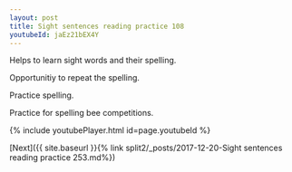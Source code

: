 ```yaml
---
layout: post
title: Sight sentences reading practice 108
youtubeId: jaEz21bEX4Y
---
```

 
 
Helps to learn sight words and their spelling.

Opportunitiy to repeat the spelling. 

Practice spelling. 
 
Practice for spelling bee competitions. 
 
{% include youtubePlayer.html id=page.youtubeId %}
 
 

[Next]({{ site.baseurl }}{% link  split2/_posts/2017-12-20-Sight sentences reading practice 253.md%})
 
